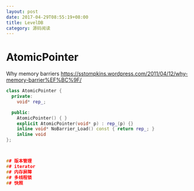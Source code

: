 ```yaml
---
layout: post
date: 2017-04-29T08:55:19+08:00
title: LevelDB
category: 源码阅读
---
```


# AtomicPointer

Why memory barriers https://sstompkins.wordpress.com/2011/04/12/why-memory-barrier%EF%BC%9F/

```c++
class AtomicPointer {
  private:
    void* rep_;

  public:
    AtomicPointer() { }
    explicit AtomicPointer(void* p) : rep_(p) {}
    inline void* NoBarrier_Load() const { return rep_; }
    inline void
};



## 版本管理
## iterator
## 内存屏障
## 多线程锁
## 快照